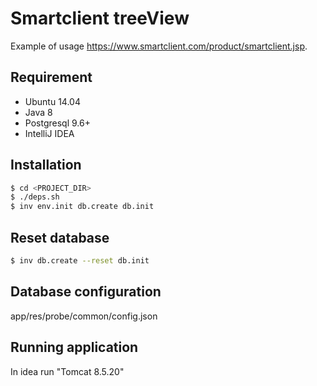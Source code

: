 # Smartclient treeView

Example of usage https://www.smartclient.com/product/smartclient.jsp.

## Requirement
 - Ubuntu 14.04
 - Java 8
 - Postgresql 9.6+
 - IntelliJ IDEA

## Installation
```bash
$ cd <PROJECT_DIR>
$ ./deps.sh
$ inv env.init db.create db.init
```

## Reset database
```bash
$ inv db.create --reset db.init
```

## Database configuration
app/res/probe/common/config.json

## Running application
In idea run "Tomcat 8.5.20"
